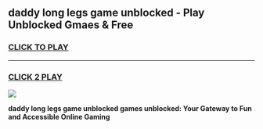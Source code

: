 
## daddy long legs game unblocked - Play Unblocked Gmaes & Free
<h3>
<a href="https://news.freeplayer.one?title=daddy_long_legs_game_unblocked&ref=23F">CLICK TO PLAY</a></h3>
<hr>

<h3>
<a href="https://news.freeplayer.one?title=daddy_long_legs_game_unblocked&ref=23F">CLICK 2 PLAY</a>
  
</h3>

<a href="https://news.freeplayer.one?title=daddy_long_legs_game_unblocked&ref=23F/"><img src="https://clearcache.store/games.png"></a>


**daddy long legs game unblocked games unblocked: Your Gateway to Fun and Accessible Online Gaming**
